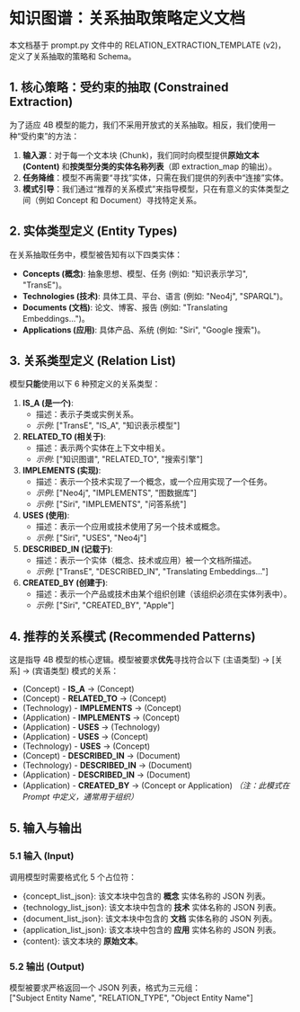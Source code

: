 # **知识图谱：关系抽取策略定义文档**

本文档基于 prompt.py 文件中的 RELATION\_EXTRACTION\_TEMPLATE (v2)，定义了关系抽取的策略和 Schema。

## **1\. 核心策略：受约束的抽取 (Constrained Extraction)**

为了适应 4B 模型的能力，我们不采用开放式的关系抽取。相反，我们使用一种“受约束”的方法：

1. **输入源**：对于每一个文本块 (Chunk)，我们同时向模型提供**原始文本 (Content)** 和**按类型分类的实体名称列表**（即 extraction\_map 的输出）。  
2. **任务降维**：模型不再需要“寻找”实体，只需在我们提供的列表中“连接”实体。  
3. **模式引导**：我们通过“推荐的关系模式”来指导模型，只在有意义的实体类型之间（例如 Concept 和 Document）寻找特定关系。

## **2\. 实体类型定义 (Entity Types)**

在关系抽取任务中，模型被告知有以下四类实体：

* **Concepts (概念)**: 抽象思想、模型、任务 (例如: "知识表示学习", "TransE")。  
* **Technologies (技术)**: 具体工具、平台、语言 (例如: "Neo4j", "SPARQL")。  
* **Documents (文档)**: 论文、博客、报告 (例如: "Translating Embeddings...")。  
* **Applications (应用)**: 具体产品、系统 (例如: "Siri", "Google 搜索")。

## **3\. 关系类型定义 (Relation List)**

模型**只能**使用以下 6 种预定义的关系类型：

1. **IS\_A (是一个)**:  
   * 描述：表示子类或实例关系。  
   * *示例*: \["TransE", "IS\_A", "知识表示模型"\]  
2. **RELATED\_TO (相关于)**:  
   * 描述：表示两个实体在上下文中相关。  
   * *示例*: \["知识图谱", "RELATED\_TO", "搜索引擎"\]  
3. **IMPLEMENTS (实现)**:  
   * 描述：表示一个技术实现了一个概念，或一个应用实现了一个任务。  
   * *示例*: \["Neo4j", "IMPLEMENTS", "图数据库"\]  
   * *示例*: \["Siri", "IMPLEMENTS", "问答系统"\]  
4. **USES (使用)**:  
   * 描述：表示一个应用或技术使用了另一个技术或概念。  
   * *示例*: \["Siri", "USES", "Neo4j"\]  
5. **DESCRIBED\_IN (记载于)**:  
   * 描述：表示一个实体（概念、技术或应用）被一个文档所描述。  
   * *示例*: \["TransE", "DESCRIBED\_IN", "Translating Embeddings..."\]  
6. **CREATED\_BY (创建于)**:  
   * 描述：表示一个产品或技术由某个组织创建（该组织必须在实体列表中）。  
   * *示例*: \["Siri", "CREATED\_BY", "Apple"\]

## **4\. 推荐的关系模式 (Recommended Patterns)**

这是指导 4B 模型的核心逻辑。模型被要求**优先**寻找符合以下 (主语类型) \-\> \[关系\] \-\> (宾语类型) 模式的关系：

* (Concept) \- **IS\_A** \-\> (Concept)  
* (Concept) \- **RELATED\_TO** \-\> (Concept)  
* (Technology) \- **IMPLEMENTS** \-\> (Concept)  
* (Application) \- **IMPLEMENTS** \-\> (Concept)  
* (Application) \- **USES** \-\> (Technology)  
* (Application) \- **USES** \-\> (Concept)  
* (Technology) \- **USES** \-\> (Concept)  
* (Concept) \- **DESCRIBED\_IN** \-\> (Document)  
* (Technology) \- **DESCRIBED\_IN** \-\> (Document)  
* (Application) \- **DESCRIBED\_IN** \-\> (Document)  
* (Application) \- **CREATED\_BY** \-\> (Concept or Application) *（注：此模式在 Prompt 中定义，通常用于组织）*

## **5\. 输入与输出**

### **5.1 输入 (Input)**

调用模型时需要格式化 5 个占位符：

* {concept\_list\_json}: 该文本块中包含的 **概念** 实体名称的 JSON 列表。  
* {technology\_list\_json}: 该文本块中包含的 **技术** 实体名称的 JSON 列表。  
* {document\_list\_json}: 该文本块中包含的 **文档** 实体名称的 JSON 列表。  
* {application\_list\_json}: 该文本块中包含的 **应用** 实体名称的 JSON 列表。  
* {content}: 该文本块的 **原始文本**。

### **5.2 输出 (Output)**

模型被要求严格返回一个 JSON 列表，格式为三元组：  
\["Subject Entity Name", "RELATION\_TYPE", "Object Entity Name"\]